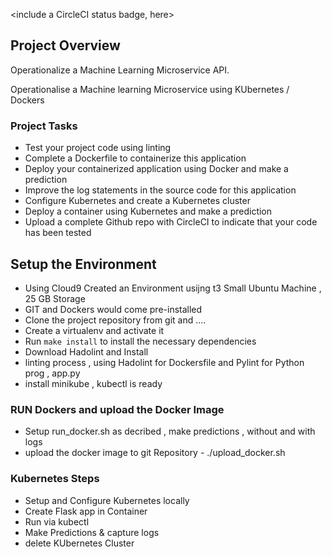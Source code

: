 <include a CircleCI status badge, here>

## Project Overview

Operationalize a Machine Learning Microservice API. 

Operationalise a Machine learning Microservice using KUbernetes / Dockers 

### Project Tasks

* Test your project code using linting
* Complete a Dockerfile to containerize this application
* Deploy your containerized application using Docker and make a prediction
* Improve the log statements in the source code for this application
* Configure Kubernetes and create a Kubernetes cluster
* Deploy a container using Kubernetes and make a prediction
* Upload a complete Github repo with CircleCI to indicate that your code has been tested


## Setup the Environment
* Using Cloud9 Created an Environment usijng t3 Small Ubuntu Machine , 25 GB Storage
* GIT and Dockers would come pre-installed
* Clone the project repository from git and ....
* Create a virtualenv and activate it
* Run `make install` to install the necessary dependencies
* Download Hadolint and Install
* linting process , using Hadolint for Dockersfile and Pylint for Python prog , app.py
* install minikube , kubectl is ready

### RUN Dockers and upload the Docker Image 

* Setup run_docker.sh as decribed , make predictions , without and with logs 
* upload the docker image to git Repository - ./upload_docker.sh

### Kubernetes Steps

* Setup and Configure Kubernetes locally
* Create Flask app in Container
* Run via kubectl
* Make Predictions & capture logs
* delete KUbernetes Cluster
